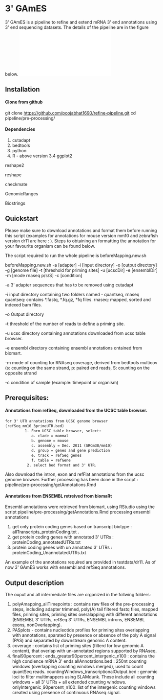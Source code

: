 # 3' GAmES 
3' GAmES is a pipeline to refine and extend mRNA 3' end annotations using 3' end sequencing datasets. The details of the pipeline are in the figure below. 
![Flowchart 3'GAmES](flowchart.pdf)


## Installation

#### Clone from github

git clone https://github.com/poojabhat1690/refine-pipeline.git
cd pipeline/pre-processing/

#### Dependencies

1. cutadapt
2. bedtools
3. python
4. R - above version 3.4 
 ggplot2

 reshape2
 
 reshape
 
 checkmate
 
 GenomicRanges
 
 Biostrings
	 
## Quickstart

Please make sure to download annotations and format them before running this script (examples for annotations for mouse version mm10 and zebrafish version dr11 are here : ). Steps to obtaining an formatting the annotation for your favourite organism can be found below. 

The script required to run the whole pipeline is beforeMapping.new.sh

beforeMapping.new.sh -a [adapter] -i [input directory] -o [output directory] -g [genome file] -t [threshold for priming sites]
-u [ucscDir] -e [ensemblDir] -m [mode rnaseq p/s/S] -c [condition]
 
 
 -a 3' adapter sequences that has to be removed using cutadapt
 
 -i input directory containing two folders named - quantseq, rnaseq
                   quantseq: contains *.fastq, *.fq.gz, *fq  files. 
                   rnaseq: mapped, sorted and indexed bam files. 
 
 -o Output directory
 
 -t threshold of the number of reads to define a priming site.
 
 -u ucsc directory containing annotations downloaded from ucsc table browser. 
 
 -e ensembl directory containing ensembl annotations ontained from biomart. 
 
 -m mode of counting for RNAseq coverage, derived from bedtools multicov (s: counting on the same strand, 
            p: paired end reads, S: counting on the opposite strand
 
 -c condition of sample (example: timepoint or organism)
                
           
 ## Prerequisites: 
 
 #### Annotations from refSeq, downloaded from the UCSC table browser. 


    for 3' UTR annotations from UCSC genome browser (refSeq_mm10_3primeUTR.bed) 
    	     1. Form UCSC table browser, select:
                a. clade = mammal 
                b. genome = mouse
                c. assembly = Dec. 2011 (GRCm38/mm10)
                d. group = genes and gene prediction
                e. track = refSeq genes
                f. table = refGene
              2. select bed format and 3' UTR. 
      
   Also download the intron, exon and refFlat annotations from the ucsc genome browser. Further processing has been done in the script : pipeline/pre-processing/getAnnotations.Rmd
     


 #### Annotations from ENSEMBL retreived from biomaRt
 
Ensembl annotations were retrieved from biomart, using RStudio using the script pipeline/pre-processing/getAnnotations.Rmd
processing ensembl annotations 
1. get only protein coding genes based on transcript biotype : allTranscripts_proteinCoding.txt .
2. get protein coding genes with annotated 3' UTRs : proteinCoding_annotatedUTRs.txt
3. protein coding genes with un annotated 3' UTRs : proteinCoding_UnannotatedUTRs.txt
	
An example of the annotations required are provided in testdata/dr11. As of now 3' GAmES works with ensembl and refSeq annotations.
 
## Output description
The ouput and all intermediate files are organized in the follwing folders:

1. polyAmapping_allTimepoints : contains raw files of the pre-processing steps, including adapter trimmed, poly(A) tail filtered fastq files, mapped files, priming sites, priming sites overalapping with different annotations (ENSEMBL 3' UTRs, refSeq 3' UTRs, ENSEMBL introns, ENSEMBL exons, nonOverlapping). 
2. PASplots - contains nucleotide profiles for priming sites overlapping with annotations, sparated by presence or absence of the poly A signal (PAS) and separated by downstream genomic A content. 
3. coverage : contains list of priming sites (filterd for low genomic A content), that overlap with un-annotated regions supported by RNAseq. 
4. final90percent :
	ends_greater90percent_intergenic_n100 :  contains the high condience mRNA 3' ends 
	allAnnotations.bed :  250nt counting windows (overlapping counting windows merged), used to count quantSeq reads.
	countingWindows_transcriptionalOutput.bed : genomic loci to filter multimappers using SLAMdunk. These include all counting windows + all 3' UTRs + all extended counting windows. 
	onlyIntergenic_90percent_n100: list of the intergenic counting windows created using presence of continuous RNAseq signal.
	
	



